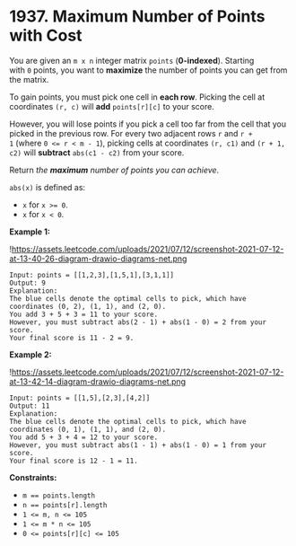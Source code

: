 # 1937. Maximum Number of Points with Cost

You are given an `m x n` integer matrix `points` (**0-indexed**). Starting with `0` points, you want to **maximize** the number of points you can get from the matrix.

To gain points, you must pick one cell in **each row**. Picking the cell at coordinates `(r, c)` will **add** `points[r][c]` to your score.

However, you will lose points if you pick a cell too far from the cell that you picked in the previous row. For every two adjacent rows `r` and `r + 1` (where `0 <= r < m - 1`), picking cells at coordinates `(r, c1)` and `(r + 1, c2)` will **subtract** `abs(c1 - c2)` from your score.

Return *the **maximum** number of points you can achieve*.

`abs(x)` is defined as:

- `x` for `x >= 0`.
- `x` for `x < 0`.

**Example 1:**

!https://assets.leetcode.com/uploads/2021/07/12/screenshot-2021-07-12-at-13-40-26-diagram-drawio-diagrams-net.png

```
Input: points = [[1,2,3],[1,5,1],[3,1,1]]
Output: 9
Explanation:
The blue cells denote the optimal cells to pick, which have coordinates (0, 2), (1, 1), and (2, 0).
You add 3 + 5 + 3 = 11 to your score.
However, you must subtract abs(2 - 1) + abs(1 - 0) = 2 from your score.
Your final score is 11 - 2 = 9.
```

**Example 2:**

!https://assets.leetcode.com/uploads/2021/07/12/screenshot-2021-07-12-at-13-42-14-diagram-drawio-diagrams-net.png

```
Input: points = [[1,5],[2,3],[4,2]]
Output: 11
Explanation:
The blue cells denote the optimal cells to pick, which have coordinates (0, 1), (1, 1), and (2, 0).
You add 5 + 3 + 4 = 12 to your score.
However, you must subtract abs(1 - 1) + abs(1 - 0) = 1 from your score.
Your final score is 12 - 1 = 11.
```

**Constraints:**

- `m == points.length`
- `n == points[r].length`
- `1 <= m, n <= 105`
- `1 <= m * n <= 105`
- `0 <= points[r][c] <= 105`